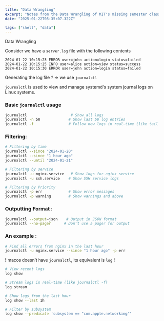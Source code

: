 ```yaml
---
title: "Data Wrangling"
excerpt: "Notes from the Data Wrangling of MIT's missing semester class"
date: "2025-01-22T05:35:07.322Z"

tags: ["shell", "data"]
---
```


Data Wrangling

Consider we have a `server.log` file with the following contents

```
2024-01-22 10:15:23 ERROR user=john action=login status=failed
2024-01-22 10:15:25 INFO user=alice action=view status=success
2024-01-22 10:15:30 ERROR user=john action=login status=failed
```

Generating the log file ? ⇒ we use `journalctl`

`journalctl` is used to view and manage systemd's system journal logs on Linux systems.

### Basic `journalctl` usage

```bash
journalctl                    # Show all logs
journalctl -n 50             # Show last 50 log entries
journalctl -f                # Follow new logs in real-time (like tail -f)
```

### Filtering:

```bash
# Filtering by time
journalctl --since "2024-01-20"
journalctl --since "1 hour ago"
journalctl --until "2024-01-21"

# Filtering by service
journalctl -u nginx.service   # Show logs for nginx service
journalctl -u ssh.service    # Show SSH service logs

# Filtering by Priority
journalctl -p err            # Show error messages
journalctl -p warning        # Show warnings and above
```

### Outputting Format :

```bash
journalctl --output=json    # Output in JSON format
journalctl --no-pager      # Don't use a pager for output
```

### An example :

```bash
# Find all errors from nginx in the last hour
journalctl -u nginx.service --since "1 hour ago" -p err
```

! macos doesn’t have `journalctl`, its equivalent is `log` !

```bash
# View recent logs
log show

# Stream logs in real-time (like journalctl -f)
log stream

# Show logs from the last hour
log show --last 1h

# Filter by subsystem
log show --predicate 'subsystem == "com.apple.networking"'
```
